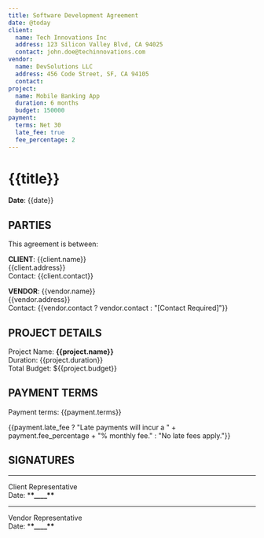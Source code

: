 ```yaml
---
title: Software Development Agreement
date: @today
client:
  name: Tech Innovations Inc
  address: 123 Silicon Valley Blvd, CA 94025
  contact: john.doe@techinnovations.com
vendor:
  name: DevSolutions LLC
  address: 456 Code Street, SF, CA 94105
  contact: 
project:
  name: Mobile Banking App
  duration: 6 months
  budget: 150000
payment:
  terms: Net 30
  late_fee: true
  fee_percentage: 2
---
```


# {{title}}

**Date**: {{date}}

## PARTIES

This agreement is between:

**CLIENT**: {{client.name}}  
{{client.address}}  
Contact: {{client.contact}}

**VENDOR**: {{vendor.name}}  
{{vendor.address}}  
Contact: {{vendor.contact ? vendor.contact : "[Contact Required]"}}

## PROJECT DETAILS

Project Name: **{{project.name}}**  
Duration: {{project.duration}}  
Total Budget: ${{project.budget}}

## PAYMENT TERMS

Payment terms: {{payment.terms}}

{{payment.late_fee ? "Late payments will incur a " + payment.fee_percentage + "% monthly fee." : "No late fees apply."}}

## SIGNATURES

---

Client Representative  
Date: \***\*\_\_\_\_\*\***

---

Vendor Representative  
Date: \***\*\_\_\_\_\*\***
